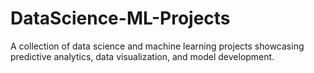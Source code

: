 # DataScience-ML-Projects
A collection of data science and machine learning projects showcasing predictive analytics, data visualization, and model development.
